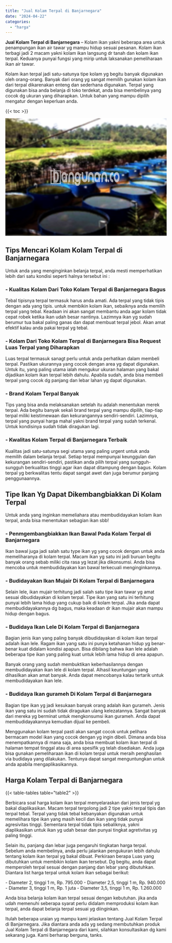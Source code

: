 ```yaml
---
title: "Jual Kolam Terpal di Banjarnegara"
date: "2024-04-22"
categories: 
  - "harga"
---
```


**Jual Kolam Terpal di Banjarnegara** – Kolam ikan yakni beberapa area untuk penampungan ikan air tawar yg mampu hidup sesuai pesanan. Kolam ikan terbagi jadi 2 macam yakni kolam ikan langsung dr tanah dan kolam ikan terpal. Keduanya punyai fungsi yang mirip untuk laksanakan pemeliharaan ikan air tawar.

Kolam ikan terpal jadi satu-satunya tipe kolam yg begitu banyak digunakan oleh orang-orang. Banyak dari orang yg sangat memilih gunakan kolam ikan dari terpal dikarenakan enteng dan sederhana digunakan. Terpal yang digunakan bisa anda belanja di toko terdekat, anda bisa membelinya yang cocok dg ukuran yang diharapkan. Untuk bahan yang mampu dipilih mengatur dengan keperluan anda.

{{< toc >}}

![Jual Kolam Terpal di Banjarnegara](/images/jual-kolam-terpal-08.png)

## Tips Mencari Kolam Kolam Terpal di Banjarnegara

Untuk anda yang menginginkan belanja terpal, anda mesti memperhatikan lebih dari satu kondisi seperti halnya tersebut ini :

### \- Kualitas Kolam Dari Toko Kolam Terpal di Banjarnegara Bagus

Tebal tipisnya terpal termasuk harus anda amati. Ada terpal yang tidak tipis dengan ada yang tipis. untuk membikin kolam ikan, sebaiknya anda memilih terpal yang tebal. Keadaan ini akan sangat membantu anda agar kolam tidak cepat robek ketika ikan udah besar nantinya. Lazimnya ikan yg sudah berumur tua bakal paling ganas dan dapat membuat terpal jebol. Akan amat efektif kalau anda pakai terpal yg tebal.

### \- Kolam Dari Toko Kolam Terpal di Banjarnegara Bisa Request Luas Terpal yang Diharapkan

Luas terpal termasuk sanagt perlu untuk anda perhatikan dalam membeli terpal. Pastikan ukurannya yang cocok dengan area yg dapat digunakan. Untuk itu, yang paling utama ialah mengukur ukuran halaman yang bakal dijadikan kolam ikan terpal lebih dahulu. Apabila sudah, anda bisa membeli terpal yang cocok dg panjang dan lebar lahan yg dapat digunakan.

### \- Brand Kolam Terpal Banyak

Tips yang bisa anda melaksanakan setelah itu adalah menentukan merek terpal. Ada begitu banyak sekali brand terpal yang mampu dipilih, tiap-tiap terpal miliki keistimewaan dan kekurangannya sendiri-sendiri. Lazimnya, terpal yang punyai harga mahal yakni brand terpal yang sudah terkenal. Untuk kondisinya sudah tidak diragukan lagi.

### \- Kwalitas Kolam Terpal di Banjarnegara Terbaik

Kualitas jadi satu-satunya segi utama yang paling urgent untuk anda memilih dalam belanja terpal. Setiap terpal mempunyai keunggulan dan kekurangan sendiri-sendiri, pastikan anda pilih terpal yang sungguh-sungguh berkualitas tinggi agar ikan dapat ditampung dengan bagus. Kolam terpal yg berkwalitas tentu dapat sangat awet dan juga berumur panjang penggunaannya.

## Tipe Ikan Yg Dapat Dikembangbiakkan Di Kolam Terpal

Untuk anda yang inginkan memeliahara atau membudidayakan kolam ikan terpal, anda bisa menentukan sebagian ikan sbb!

### \- Penmgembangbiakkan Ikan Bawal Pada Kolam Terpal di Banjarnegara

Ikan bawal juga jadi salah satu type ikan yg yang cocok dengan untuk anda memeliharanya di kolam terpal. Macam ikan yg satu ini jadi buruan begitu banyak orang sebab miliki cita rasa yg lezat jika dikonsumsi. Anda bisa mencoba untuk membudidayakan kan bawal terkecuali menginginkannya.

### \- Budidayakan Ikan Mujair Di Kolam Terpal di Banjarnegara

Selain lele, ikan mujair terhitung jadi salah satu tipe ikan tawar yg amat sesuai dibudidayakan di kolam terpal. Tipe ikan yang satu ini terhitung punyai lebih lama hidup yang cukup baik di kolam terpal. Jika anda dapat membudidayakannya dg bagus, maka keadaan dr ikan mujair akan mampu hidup dengan bagus.

### \- Budidaya Ikan Lele Di Kolam Terpal di Banjarnegara

Bagian jenis ikan yang paling banyak dibudidayakan di kolam ikan terpal adalah ikan lele. Ragam ikan yang satu ini punya ketahanan hidup yg benar-benar kuat didalam kondisi apapun. Bisa dibilang bahwa ikan lele adalah beberapa tipe ikan yang paling kuat untuk lebih lama hidup di area apapun.

Banyak orang yang sudah membuktikan keberhasilannya dengan membudidayakan ikan lele di kolam terpal. Alhasil keuntungan yang dihasilkan akan amat banyak. Anda dapat mencobanya kalau tertarik untuk membudidayakan ikan lele.

### \- Budidaya Ikan gurameh Di Kolam Terpal di Banjarnegara

Bagian tipe ikan yg jadi kesukaan banyak orang adalah ikan gurameh. Jenis ikan yang satu ini sudah tidak diragukan ulang kelezatannya. Sangat banyak dari mereka yg berminat untuk mengkonsumsi ikan gurameh. Anda dapat membudidayakannya kemudian dijual ke pembeli.

Menggunakan kolam terpal pasti akan sangat cocok untuk pelihara bermacam model ikan yang cocok dengan yg ingin dibeli. Dimana anda bisa menempatkannya di mana saja, anda bisa membuat kolam ikan terpal di halaman tempat tinggal atau di area spesifik yg telah disediakan. Anda juga bisa gunakan pemeliharaan ikan di kolam terpal untuk meraih penghasilan via budidaya yang dilakukan. Tentunya dapat sangat menguntungkan untuk anda apabila mengaplikasikannya.

## Harga Kolam Terpal di Banjarnegara

{{< table-tables table="table2" >}}

Berbicara soal harga kolam ikan terpal menyelaraskan dari jenis terpal yg bakal diaplikasikan. Macam terpal tergolong jadi 2 tipe yakni terpal tipis dan terpal tebal. Terpal yang tidak tebal kebanyakan digunakan untuk memelihara tipe ikan yang masih kecil dan ikan yang tidak punyai agresivitas tinggi. Sementara terpal tidak tipis sebaliknya, yakni diaplikasikan untuk ikan yg udah besar dan punyai tingkat agretivitas yg paling tinggi.

Selain itu, panjang dan lebar juga pengaruhi tingkatan harga terpal. Sebelum anda membelinya, anda perlu jalankan pengukuran lebih dahulu tentang kolam ikan terpal yg bakal dibuat. Perkiraan berapa Luas yang dibutuhkan untuk membikin kolam ikan tersebut. Dg begitu, anda dapat memperoleh terpal sesuai dengan panjang dan lebar yang dibutuhkan. Diantara list harga terpal untuk kolam ikan sebagai berikut:

\- Diameter 2, tinggi 1 m, Rp. 795.000 - Diameter 2,5, tinggi 1 m, Rp. 940.000 - Diameter 3, tinggi 1 m, Rp. 1 juta - Diameter 3,5, tinggi 1 m, Rp. 1.260.000

Anda bisa belanja kolam ikan terpal sesuai dengan kebutuhan. jika anda udah memenuhi seberapa syarat perlu didalam memproduksi kolam ikan terpal, anda dapat belanja terpal sesuai yg diinginkan.

Itulah beberapa uraian yg mampu kami jelaskan tentang Jual Kolam Terpal di Banjarnegara. Jika diantara anda ada yg sedang membutuhkan produk Jual Kolam Terpal di Banjarnegara dari kami, silahkan konsultasikan dg kami sekarang juga. Kami berharap berguna, tanks.
